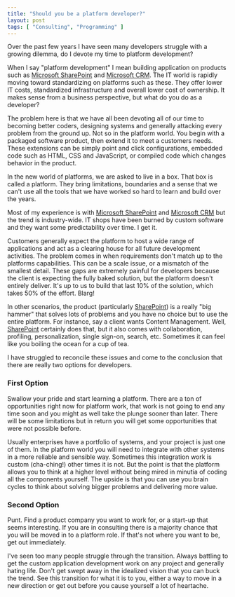 ```yaml
---
title: "Should you be a platform developer?"
layout: post
tags: [ "Consulting", "Programming" ]
---
```


Over the past few years I have seen many developers struggle with a growing dilemma, do I devote my time to platform development?

When I say "platform development" I mean building application on products such as [Microsoft SharePoint][1] and [Microsoft CRM][2]. The IT world is rapidly moving toward standardizing on platforms such as these. They offer lower IT costs, standardized infrastructure and overall lower cost of ownership. It makes sense from a business perspective, but what do you do as a developer?

The problem here is that we have all been devoting all of our time to becoming better coders, designing systems and generally attacking every problem from the ground up. Not so in the platform world. You begin with a packaged software product, then extend it to meet a customers needs. These extensions can be simply point and click configurations, embedded code such as HTML, CSS and JavaScript, or compiled code which changes behavior in the product.

In the new world of platforms, we are asked to live in a box. That box is called a platform. They bring limitations, boundaries and a sense that we can't use all the tools that we have worked so hard to learn and build over the years. 

Most of my experience is with [Microsoft SharePoint][1] and [Microsoft CRM][2] but the trend is industry-wide. IT shops have been burned by custom software and they want some predictability over time. I get it.

Customers generally expect the platform to host a wide range of applications and act as a clearing house for all future development activities. The problem comes in when requirements don't match up to the platforms capabilities. This can be a scale issue, or a mismatch of the smallest detail. These gaps are extremely painful for developers because the client is expecting the fully baked solution, but the platform doesn't entirely deliver. It's up to us to build that last 10% of the solution, which takes 50% of the effort. Blarg!

In other scenarios, the product (particularly [SharePoint][1]) is a really "big hammer" that solves lots of problems and you have no choice but to use the entire platform. For instance, say a client wants Content Management. Well, [SharePoint][1] certainly does that, but it also comes with collaboration, profiling, personalization, single sign-on, search, etc. Sometimes it can feel like you boiling the ocean for a cup of tea.

I have struggled to reconcile these issues and come to the conclusion that there are really two options for developers.

### First Option
Swallow your pride and start learning a platform. There are a ton of opportunities right now for platform work, that work is not going to end any time soon and you might as well take the plunge sooner than later. There will be some limitations but in return you will get some opportunities that were not possible before. 

Usually enterprises have a portfolio of systems, and your project is just one of them. In the platform world you will need to integrate with other systems in a more reliable and sensible way. Sometimes this integration work is custom (cha-ching!) other times it is not. But the point is that the platform allows you to think at a higher level without being mired in minutia of coding all the components yourself. The upside is that you can use you brain cycles to think about solving bigger problems and delivering more value.

### Second Option
Punt. Find a product company you want to work for, or a start-up that seems interesting. If you are in consulting there is a majority chance that you will be moved in to a platform role. If that's not where you want to be, get out immediately. 

I've seen too many people struggle through the transition. Always battling to get the custom application development work on any project and generally hating life. Don't get swept away in the idealized vision that you can buck the trend. See this transition for what it is to you, either a way to move in a new direction or get out before you cause yourself a lot of heartache.


[1]: http://sharepoint.microsoft.com/en-us/Pages/default.aspx
[2]: http://crm.dynamics.com/online/default.aspx?tabid=fits-your-business&fbid=gnPbjZqF5wO